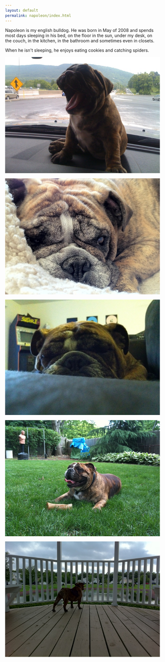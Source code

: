```yaml
---
layout: default
permalink: napoleon/index.html
---
```


Napoleon is my english bulldog. He was born in May of 2008 and spends most
days sleeping in his bed, on the floor in the sun, under my desk, on the
couch, in the kitchen, in the bathroom and sometimes even in closets.

When he isn't sleeping, he enjoys eating cookies and catching spiders.

<p class="image">
  <img src="/images/napoleon/0.jpg"/>
</p>

<p class="image">
  <img src="/images/napoleon/4.jpg"/>
</p>

<p class="image">
  <img src="/images/napoleon/1.jpg"/>
</p>

<p class="image">
  <img src="/images/napoleon/2.jpg"/>
</p>

<p class="image">
  <img src="/images/napoleon/3.jpg"/>
</p>